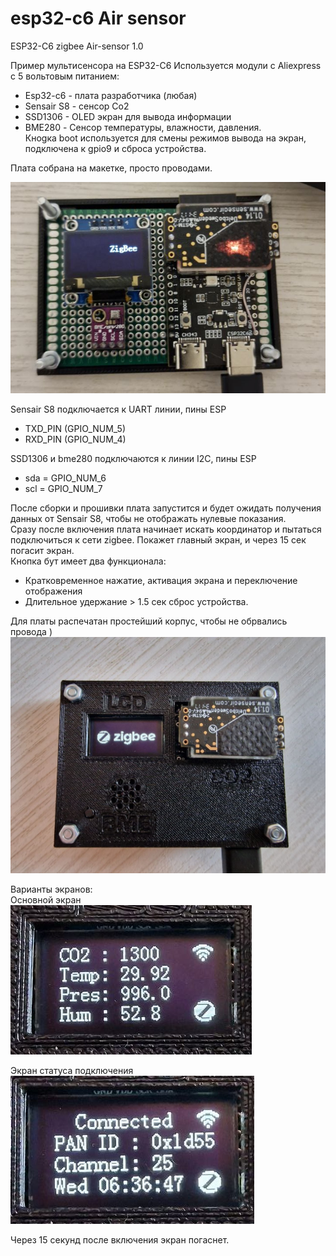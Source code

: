 # esp32-c6 Air sensor
ESP32-C6 zigbee Air-sensor 1.0

Пример мультисенсора на ESP32-C6
Используется модули с Aliexpress с 5 вольтовым питанием:
* Esp32-c6   - плата разработчика (любая)
* Sensair S8 - сенсор Co2
* SSD1306    - OLED экран для вывода информации
* BME280     - Сенсор температуры, влажности, давления.\
  Кноgка boot используется для смены режимов вывода на экран, подключена к gpio9 и сброса устройства.
  
Плата собрана на макетке, просто проводами.
 
![сбока](github_images/wiring.png)

Sensair S8 подключается к UART линии, пины ESP
 * TXD_PIN (GPIO_NUM_5)
 * RXD_PIN (GPIO_NUM_4)
  
SSD1306 и bme280 подключаются к линии I2C, пины ESP
* sda = GPIO_NUM_6
* scl = GPIO_NUM_7

После сборки и прошивки плата запустится и будет ожидать получения данных от Sensair S8, чтобы не отображать нулевые показания. \
Сразу после включения плата начинает искать координатор и пытаться подключиться к сети zigbee. Покажет главный экран, и через 15 сек погасит экран.\
Кнопка бут имеет два функционала:
* Кратковременное нажатие, активация экрана и переключение отображения
* Длительное удержание > 1.5 сек сброс устройства.


Для платы распечатан простейший корпус, чтобы не обрвались провода ) 
![Внешний вид](github_images/device.jpg)

Варианты экранов:\
Основной экран \
![Основной экран](github_images/main-screen.png)

Экран статуса подключения \
![Экран статуса](github_images/second-screen.png)

Через 15 секунд после включения экран погаснет.


